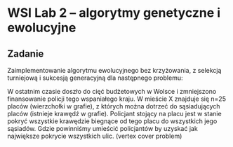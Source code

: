 # WSI Lab 2 – algorytmy genetyczne i ewolucyjne
## Zadanie 
Zaimplementowanie algorytmu ewolucyjnego bez krzyżowania, z selekcją turniejową i sukcesją generacyjną dla następnego problemu:

W ostatnim czasie doszło do cięć budżetowych w Wolsce i zmniejszono finansowanie policji tego wspaniałego kraju. W mieście X znajduje się n=25 placów (wierzchołki w grafie), z których można dotrzeć do sąsiadujących placów (istnieje krawędź w grafie). Policjant stojący na placu jest w stanie pokryć wszystkie krawędzie biegnące od tego placu do wszystkich jego sąsiadów. Gdzie powinniśmy umieścić policjantów by uzyskać jak największe pokrycie wszystkich ulic. (vertex cover problem) 


